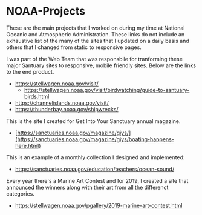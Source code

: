 # NOAA-Projects
These are the main projects that I worked on during my time at National Oceanic and Atmospheric Administration. These links do not include an exhaustive list of the many of the sites that I updated on a daily basis and others that I changed from static to responsive pages.


I was part of the Web Team that was responsbile for tranforming these major Santuary sites to responsive, mobile friendly sites. Below are the links to the end product.
- https://stellwagen.noaa.gov/visit/
     - https://stellwagen.noaa.gov/visit/birdwatching/guide-to-santuary-birds.html 
- https://channelislands.noaa.gov/visit/
- https://thunderbay.noaa.gov/shipwrecks/

This is the site I created for Get Into Your Sanctuary annual magazine.
- [https://sanctuaries.noaa.gov/magazine/giys/](https://sanctuaries.noaa.gov/magazine/giys/boating-happens-here.html)

This is an example of a monthly collection I designed and implemented:
- https://sanctuaries.noaa.gov/education/teachers/ocean-sound/



Every year there's a Marine Art Contest and for 2019, I created a site that announced the winners along with their art from all the differenct categories.
- https://stellwagen.noaa.gov/pgallery/2019-marine-art-contest.html
